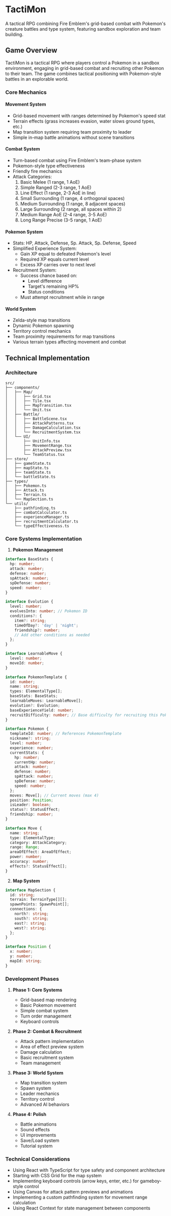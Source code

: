 # TactiMon
A tactical RPG combining Fire Emblem's grid-based combat with Pokemon's creature battles and type system, featuring sandbox exploration and team building.

## Game Overview
TactiMon is a tactical RPG where players control a Pokemon in a sandbox environment, engaging in grid-based combat and recruiting other Pokemon to their team. The game combines tactical positioning with Pokemon-style battles in an explorable world.

### Core Mechanics

#### Movement System
- Grid-based movement with ranges determined by Pokemon's speed stat
- Terrain effects (grass increases evasion, water slows ground types, etc.)
- Map transition system requiring team proximity to leader
- Simple in-map battle animations without scene transitions

#### Combat System
- Turn-based combat using Fire Emblem's team-phase system
- Pokemon-style type effectiveness
- Friendly fire mechanics
- Attack Categories:
  1. Basic Melee (1 range, 1 AoE)
  2. Simple Ranged (2-3 range, 1 AoE)
  3. Line Effect (1 range, 2-3 AoE in line)
  4. Small Surrounding (1 range, 4 orthogonal spaces)
  5. Medium Surrounding (1 range, 8 adjacent spaces)
  6. Large Surrounding (2 range, all spaces within 2)
  7. Medium Range AoE (2-4 range, 3-5 AoE)
  8. Long Range Precise (3-5 range, 1 AoE)

#### Pokemon System
- Stats: HP, Attack, Defense, Sp. Attack, Sp. Defense, Speed
- Simplified Experience System:
  - Gain XP equal to defeated Pokemon's level
  - Required XP equals current level
  - Excess XP carries over to next level
- Recruitment System:
  - Success chance based on:
    - Level difference
    - Target's remaining HP%
    - Status conditions
  - Must attempt recruitment while in range

#### World System
- Zelda-style map transitions
- Dynamic Pokemon spawning
- Territory control mechanics
- Team proximity requirements for map transitions
- Various terrain types affecting movement and combat

## Technical Implementation

### Architecture
```
src/
├── components/
│   ├── Map/
│   │   ├── Grid.tsx
│   │   ├── Tile.tsx
│   │   ├── MapTransition.tsx
│   │   └── Unit.tsx
│   ├── Battle/
│   │   ├── BattleScene.tsx
│   │   ├── AttackPatterns.tsx
│   │   ├── DamageCalculation.tsx
│   │   └── RecruitmentSystem.tsx
│   └── UI/
│       ├── UnitInfo.tsx
│       ├── MovementRange.tsx
│       ├── AttackPreview.tsx
│       └── TeamStatus.tsx
├── store/
│   ├── gameState.ts
│   ├── mapState.ts
│   ├── teamState.ts
│   └── battleState.ts
├── types/
│   ├── Pokemon.ts
│   ├── Attack.ts
│   ├── Terrain.ts
│   └── MapSection.ts
└── utils/
    ├── pathfinding.ts
    ├── combatCalculator.ts
    ├── experienceManager.ts
    ├── recruitmentCalculator.ts
    └── typeEffectiveness.ts
```

### Core Systems Implementation

1. **Pokemon Management**
```typescript
interface BaseStats {
  hp: number;
  attack: number;
  defense: number;
  spAttack: number;
  spDefense: number;
  speed: number;
}

interface Evolution {
  level: number;
  evolvesInto: number; // Pokemon ID
  conditions?: {
    item?: string;
    timeOfDay?: 'day' | 'night';
    friendship?: number;
    // Add other conditions as needed
  };
}

interface LearnableMove {
  level: number;
  moveId: number;
}

interface PokemonTemplate {
  id: number;
  name: string;
  types: ElementalType[];
  baseStats: BaseStats;
  learnableMoves: LearnableMove[];
  evolution?: Evolution;
  baseExperienceYield: number;
  recruitDifficulty: number; // Base difficulty for recruiting this Pokemon
}

interface Pokemon {
  templateId: number; // References PokemonTemplate
  nickname?: string;
  level: number;
  experience: number;
  currentStats: {
    hp: number;
    currentHp: number;
    attack: number;
    defense: number;
    spAttack: number;
    spDefense: number;
    speed: number;
  };
  moves: Move[]; // Current moves (max 4)
  position: Position;
  isLeader: boolean;
  status?: StatusEffect;
  friendship: number;
}

interface Move {
  name: string;
  type: ElementalType;
  category: AttackCategory;
  range: Range;
  areaOfEffect: AreaOfEffect;
  power: number;
  accuracy: number;
  effects?: StatusEffect[];
}
```

2. **Map System**
```typescript
interface MapSection {
  id: string;
  terrain: TerrainType[][];
  spawnPoints: SpawnPoint[];
  connections: {
    north?: string;
    south?: string;
    east?: string;
    west?: string;
  };
}

interface Position {
  x: number;
  y: number;
  mapId: string;
}
```

### Development Phases

1. **Phase 1: Core Systems**
   - Grid-based map rendering
   - Basic Pokemon movement
   - Simple combat system
   - Turn order management
   - Keyboard controls

2. **Phase 2: Combat & Recruitment**
   - Attack pattern implementation
   - Area of effect preview system
   - Damage calculation
   - Basic recruitment system
   - Team management

3. **Phase 3: World System**
   - Map transition system
   - Spawn system
   - Leader mechanics
   - Territory control
   - Advanced AI behaviors

4. **Phase 4: Polish**
   - Battle animations
   - Sound effects
   - UI improvements
   - Save/Load system
   - Tutorial system

### Technical Considerations

- Using React with TypeScript for type safety and component architecture
- Starting with CSS Grid for the map system
- Implementing keyboard controls (arrow keys, enter, etc.) for gameboy-style control
- Using Canvas for attack pattern previews and animations
- Implementing a custom pathfinding system for movement range calculation
- Using React Context for state management between components
